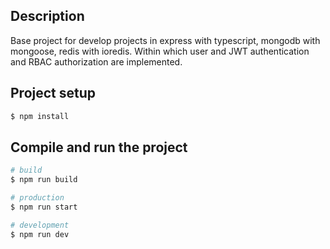 ## Description

Base project for develop projects in express with typescript, mongodb with mongoose, redis with ioredis. 
Within which user and JWT authentication and RBAC authorization are implemented.

## Project setup

```bash
$ npm install
```

## Compile and run the project

```bash
# build
$ npm run build

# production
$ npm run start

# development
$ npm run dev
```
